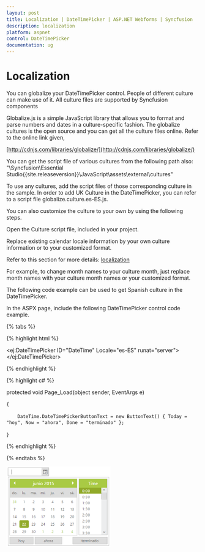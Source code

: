```yaml
---
layout: post
title: Localization | DateTimePicker | ASP.NET Webforms | Syncfusion
description: localization
platform: aspnet
control: DateTimePicker
documentation: ug
---
```


# Localization

You can globalize your DateTimePicker control. People of different culture can make use of it. All culture files are supported by Syncfusion components

Globalize.js is a simple JavaScript library that allows you to format and parse numbers and dates in a culture-specific fashion. The globalize cultures is the open source and you can get all the culture files online. Refer to the online link given,

[http://cdnjs.com/libraries/globalize/](http://cdnjs.com/libraries/globalize/)

You can get the script file of various cultures from the following path also:
"<Installed Location>\Syncfusion\Essential Studio\{{site.releaseversion}}\JavaScript\assets\external\cultures"

To use any cultures, add the script files of those corresponding culture in the sample. In order to add UK Culture in the DateTimePicker, you can refer to a script file globalize.culture.es-ES.js. 

You can also customize the culture to your own by using the following steps.

Open the Culture script file, included in your project.

Replace existing calendar locale information by your own culture information or to your customized format.

Refer to this section for more details: [localization](http://docs.syncfusion.com/aspnetmvc/datetimepicker/localization)

For example, to change month names to your culture month, just replace month names with your culture month names or your customized format.

The following code example can be used to get Spanish culture in the DateTimePicker.

In the ASPX page, include the following DateTimePicker control code example.

{% tabs %}

{% highlight html %}



<ej:DateTimePicker ID="DateTime" Locale="es-ES" runat="server"> </ej:DateTimePicker>

{% endhighlight %}



{% highlight c# %}



protected void Page_Load(object sender, EventArgs e)

    {

        DateTime.DateTimePickerButtonText = new ButtonText() { Today = "hoy", Now = "ahora", Done = "terminado" };

    }





{% endhighlight %}

{% endtabs %}

![](Localization_images/Localization_img1.png) 





